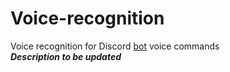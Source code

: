 # Voice-recognition
Voice recognition for Discord [bot](https://github.com/WilliamPoch/DiscordBot) voice commands <br>
***Description to be updated***
